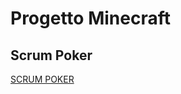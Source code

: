 # Progetto Minecraft

## Scrum Poker

[SCRUM POKER](https://www.scrumpoker-online.org/en/room/70398730/scrum-poker)

